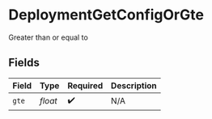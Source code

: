 # DeploymentGetConfigOrGte

Greater than or equal to


## Fields

| Field              | Type               | Required           | Description        |
| ------------------ | ------------------ | ------------------ | ------------------ |
| `gte`              | *float*            | :heavy_check_mark: | N/A                |